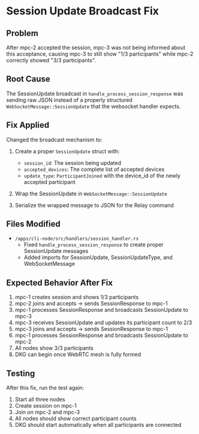 # Session Update Broadcast Fix

## Problem
After mpc-2 accepted the session, mpc-3 was not being informed about this acceptance, causing mpc-3 to still show "1/3 participants" while mpc-2 correctly showed "3/3 participants".

## Root Cause
The SessionUpdate broadcast in `handle_process_session_response` was sending raw JSON instead of a properly structured `WebSocketMessage::SessionUpdate` that the websocket handler expects.

## Fix Applied
Changed the broadcast mechanism to:
1. Create a proper `SessionUpdate` struct with:
   - `session_id`: The session being updated
   - `accepted_devices`: The complete list of accepted devices
   - `update_type`: `ParticipantJoined` with the device_id of the newly accepted participant

2. Wrap the SessionUpdate in `WebSocketMessage::SessionUpdate`

3. Serialize the wrapped message to JSON for the Relay command

## Files Modified
- `/apps/cli-node/src/handlers/session_handler.rs`
  - Fixed `handle_process_session_response` to create proper SessionUpdate messages
  - Added imports for SessionUpdate, SessionUpdateType, and WebSocketMessage

## Expected Behavior After Fix
1. mpc-1 creates session and shows 1/3 participants
2. mpc-2 joins and accepts → sends SessionResponse to mpc-1
3. mpc-1 processes SessionResponse and broadcasts SessionUpdate to mpc-3
4. mpc-3 receives SessionUpdate and updates its participant count to 2/3
5. mpc-3 joins and accepts → sends SessionResponse to mpc-1
6. mpc-1 processes SessionResponse and broadcasts SessionUpdate to mpc-2
7. All nodes show 3/3 participants
8. DKG can begin once WebRTC mesh is fully formed

## Testing
After this fix, run the test again:
1. Start all three nodes
2. Create session on mpc-1
3. Join on mpc-2 and mpc-3
4. All nodes should show correct participant counts
5. DKG should start automatically when all participants are connected